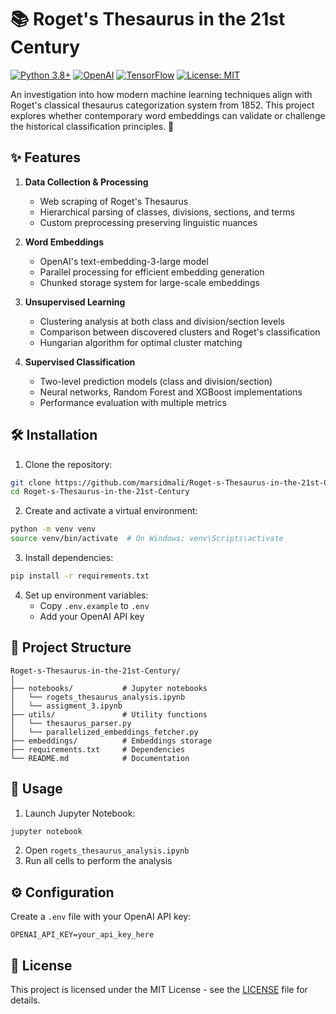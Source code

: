 # 📚 Roget's Thesaurus in the 21st Century

[![Python 3.8+](https://img.shields.io/badge/python-3.8+-blue.svg)](https://www.python.org/downloads/)
[![OpenAI](https://img.shields.io/badge/OpenAI-API-green.svg)](https://openai.com/)
[![TensorFlow](https://img.shields.io/badge/TensorFlow-%23FF6F00.svg?logo=TensorFlow&logoColor=white)](https://tensorflow.org)
[![License: MIT](https://img.shields.io/badge/License-MIT-yellow.svg)](https://opensource.org/licenses/MIT)

An investigation into how modern machine learning techniques align with Roget's classical thesaurus categorization system from 1852. This project explores whether contemporary word embeddings can validate or challenge the historical classification principles. 🤖

## ✨ Features

1. **Data Collection & Processing**
   - Web scraping of Roget's Thesaurus
   - Hierarchical parsing of classes, divisions, sections, and terms
   - Custom preprocessing preserving linguistic nuances

2. **Word Embeddings**
   - OpenAI's text-embedding-3-large model
   - Parallel processing for efficient embedding generation
   - Chunked storage system for large-scale embeddings

3. **Unsupervised Learning**
   - Clustering analysis at both class and division/section levels
   - Comparison between discovered clusters and Roget's classification
   - Hungarian algorithm for optimal cluster matching

4. **Supervised Classification**
   - Two-level prediction models (class and division/section)
   - Neural networks, Random Forest and XGBoost implementations
   - Performance evaluation with multiple metrics

## 🛠️ Installation

1. Clone the repository:
```bash
git clone https://github.com/marsidmali/Roget-s-Thesaurus-in-the-21st-Century.git
cd Roget-s-Thesaurus-in-the-21st-Century
```

2. Create and activate a virtual environment:
```bash
python -m venv venv
source venv/bin/activate  # On Windows: venv\Scripts\activate
```

3. Install dependencies:
```bash
pip install -r requirements.txt
```

4. Set up environment variables:
   - Copy `.env.example` to `.env`
   - Add your OpenAI API key

## 📁 Project Structure

```plaintext
Roget-s-Thesaurus-in-the-21st-Century/
│
├── notebooks/           # Jupyter notebooks
│   └── rogets_thesaurus_analysis.ipynb
│   └── assigment_3.ipynb
├── utils/               # Utility functions
│   └── thesaurus_parser.py
│   └── parallelized_embeddings_fetcher.py 
├── embeddings/          # Embeddings storage  
├── requirements.txt     # Dependencies
└── README.md            # Documentation
```

## 🚀 Usage

1. Launch Jupyter Notebook:
```bash
jupyter notebook
```

2. Open `rogets_thesaurus_analysis.ipynb`
3. Run all cells to perform the analysis

## ⚙️ Configuration

Create a `.env` file with your OpenAI API key:
```plaintext
OPENAI_API_KEY=your_api_key_here
```

## 📝 License

This project is licensed under the MIT License - see the [LICENSE](LICENSE) file for details.

